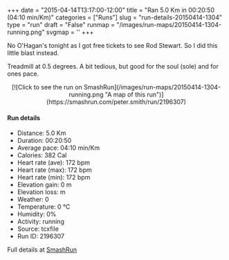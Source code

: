 +++
date = "2015-04-14T13:17:00-12:00"
title = "Ran 5.0 Km in 00:20:50 (04:10 min/Km)"
categories = ["Runs"]
slug = "run-details-20150414-1304"
type = "run"
draft = "False"
runmap = "/images/run-maps/20150414-1304-running.png"
svgmap = '<polyline points="">'
+++

No O'Hagan's tonight as I got free tickets to see Rod Stewart. So I did this little blast instead. 

Treadmill at 0.5 degrees. A bit tedious, but good for the soul (sole) and for ones pace. 





<!--more-->

<center>
[![Click to see the run on SmashRun](/images/run-maps/20150414-1304-running.png "A map of this run")](https://smashrun.com/peter.smith/run/2196307)
</center>

#### Run details

* Distance: 5.0 Km
* Duration: 00:20:50
* Average pace: 04:10 min/Km
* Calories: 382 Cal
* Heart rate (ave): 172 bpm
* Heart rate (max): 172 bpm
* Heart rate (min): 172 bpm
* Elevation gain: 0 m
* Elevation loss:  m
* Weather: 0
* Temperature: 0 &deg;C
* Humidity: 0%
* Activity: running
* Source: tcxfile
* Run ID: 2196307

Full details at [SmashRun](https://smashrun.com/peter.smith/run/2196307)